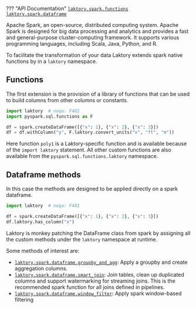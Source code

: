 ??? "API Documentation"
    [`laktory.spark.functions`](../api/spark/functions/poly1.md)<br>
    [`laktory.spark.dataframe`](../api/spark/dataframe/has_column.md)<br>

Apache Spark, an open-source, distributed computing system. Apache Spark is designed for big data processing and analytics and provides a fast and general-purpose cluster-computing framework.
It supports various programming languages, including Scala, Java, Python, and R.

To facilitate the transformation of your data Laktory extends spark native functions by in a `laktory` namespace.

## Functions
The first extension is the provision of a library of functions that can be used to build columns from other columns or constants.

```py
import laktory  # noqa: F401
import pyspark.sql.functions as F

df = spark.createDataFrame([{"x": 1}, {"x": 2}, {"x": 3}])
df = df.withColumn("y", F.laktory.convert_units("x", "ft", "m"))
```
Here function `poly1` is a Laktory-specific function and is available because of the `import laktory` statement. All 
other custom functions are also available from the `pyspark.sql.functions.laktory` namespace.

## Dataframe methods
In this case the methods are designed to be applied directly on a spark dataframe.
```py
import laktory  # noqa: F401

df = spark.createDataFrame([{"x": 1}, {"x": 2}, {"x": 3}])
df.laktory.has_column("x")
```

Laktory is monkey patching the DataFrame class from spark by assigning all the custom methods under the `laktory`
namespace at runtime. 

Some methods of interest are:

- [`laktory.spark.dataframe.groupby_and_agg`](../api/spark/dataframe/groupby_and_agg.md): Apply a groupby and create aggregation columns.
- [`laktory.spark.dataframe.smart_join`](../api/spark/dataframe/smart_join.md): Join tables, clean up duplicated columns and support watermarking for streaming joins. This is the recommended spark function for all joins defined in pipelines.
- [`laktory.spark.dataframe.window_filter`](../api/spark/dataframe/window_filter.md): Apply spark window-based filtering
